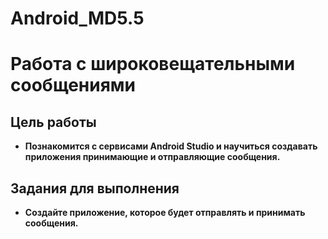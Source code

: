 # Android_MD5.5

# Работа с широковещательными сообщениями

## Цель работы

- **Познакомится с сервисами Android Studio и научиться создавать приложения принимающие и отправляющие сообщения.**

## Задания для выполнения

- **Создайте приложение, которое будет отправлять и принимать сообщения.**
